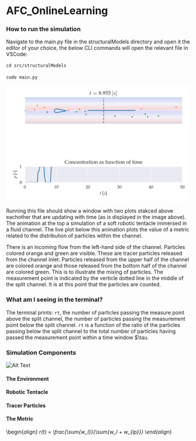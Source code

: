 # AFC_OnlineLearning

### How to run the simulation 
Navigate to the main.py file in the structuralModels directory and open it the editor of your choice, the below CLI commands will open the relevant file in VSCode: 

```
cd src/structuralModels

code main.py 
```
![Alt text](supportImages/githubexaample.png)

Running this file should show a window with two plots stakced above eachother that are updating with time (as is displayed in the image above). The animation at the top a simulation of a soft robotic tentacle immersed in a fluid channel. The live plot below this animation plots the value of a metric related to the distribution of particles within the channel. 

There is an incoming flow from the left-hand side of the channel. Particles colored orange and green are visible. These are tracer particles released from the channel inlet. Particles released from the upper half of the channel are colored orange and those released from the bottom half of the channel are colored green. This is to illustrate the mixing of particles. The measurement point is indicated by the verticle dotted line in the middle of the split channel. It is at this point that the particles are counted. 

### What am I seeing in the terminal? 
The terminal prints: `rt`, the number of particles passing the measure point above the split channel, the number of particles passing the measurement point below the split channel. `rt` is a function of the ratio of the particles passing below the split channel to the total number of particles having passed the measurement point within a time window $\tau. 

### Simulation Components 
![Alt Text](https://github.com/sboby/AFC_OnlineLearning/blob/main/supportImages/movementExampleStepResponse.gif)

####  The Environment 

#### Robotic Tentacle 

#### Tracer Particles 

#### The Metric 

\begin{*align}
r(t) = \frac{\sum{w_l}}{\sum{w_l + w_{ip}}}
\end{align*}

